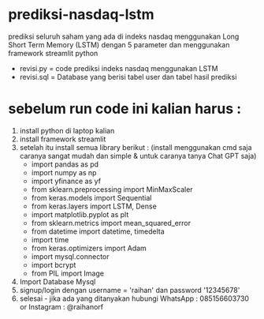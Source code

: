 # prediksi-nasdaq-lstm
prediksi seluruh saham yang ada di indeks nasdaq menggunakan Long Short Term Memory (LSTM) dengan 5 parameter dan menggunakan framework streamlit python

- revisi.py = code prediksi indeks nasdaq menggunakan LSTM
- revisi.sql = Database yang berisi tabel user dan tabel hasil prediksi

# sebelum run code ini kalian harus :
1. install python di laptop kalian
2. install framework streamlit
3. setelah itu install semua library berikut : (install menggunakan cmd saja caranya sangat mudah dan simple & untuk caranya tanya Chat GPT saja)
   - import pandas as pd
   - import numpy as np
   - import yfinance as yf
   - from sklearn.preprocessing import MinMaxScaler
   - from keras.models import Sequential
   - from keras.layers import LSTM, Dense
   - import matplotlib.pyplot as plt
   - from sklearn.metrics import mean_squared_error
   - from datetime import datetime, timedelta
   - import time
   - from keras.optimizers import Adam
   - import mysql.connector
   - import bcrypt
   - from PIL import Image
4. Import Database Mysql 
5. signup/login dengan username = 'raihan' dan password '12345678'
6. selesai - jika ada yang ditanyakan hubungi WhatsApp : 085156603730 or Instagram : @raihanorf
